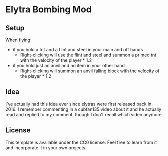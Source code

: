 # Elytra Bombing Mod

## Setup

When flying:
- if you hold a tnt and a flint and steel in your main and off hands
  - Right-clicking will use the flint and steel and summon a primed tnt with the velocity of the player * 1.2
- if you hold just an anvil and no item in your other hand
  - Right-clicking will summon an anvil falling block with the velocity of the player * 1.2

## Idea

I've actually had this idea ever since elytras were first released back in 2016. I remember commenting in a cubfan135 video about it and he actually read and replied to my comment, though I don't recall which video anymore.

## License

This template is available under the CC0 license. Feel free to learn from it and incorporate it in your own projects.
